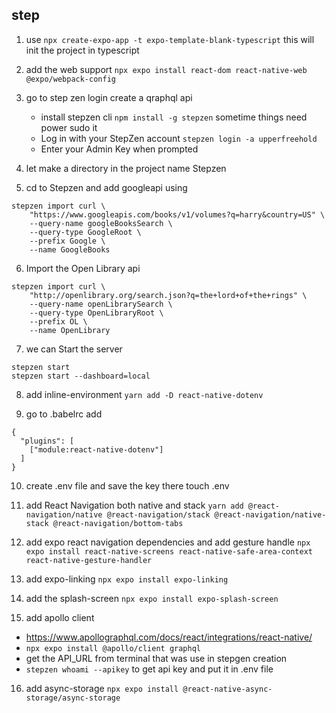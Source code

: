 ## step

1. use `npx create-expo-app -t expo-template-blank-typescript` this will init the project in typescript
2. add the web support `npx expo install react-dom react-native-web @expo/webpack-config`

3. go to step zen login create a qraphql api
   - install stepzen cli `npm install -g stepzen` sometime things need power sudo it
   - Log in with your StepZen account `stepzen login -a upperfreehold`
   - Enter your Admin Key when prompted
4. let make a directory in the project name Stepzen
5. cd to Stepzen and add googleapi using

```
stepzen import curl \
	"https://www.googleapis.com/books/v1/volumes?q=harry&country=US" \
	--query-name googleBooksSearch \
	--query-type GoogleRoot \
	--prefix Google \
	--name GoogleBooks
```

6. Import the Open Library api

```
stepzen import curl \
	"http://openlibrary.org/search.json?q=the+lord+of+the+rings" \
 	--query-name openLibrarySearch \
	--query-type OpenLibraryRoot \
	--prefix OL \
	--name OpenLibrary
```

7. we can Start the server

```
stepzen start
stepzen start --dashboard=local
```

8. add inline-environment `yarn add -D react-native-dotenv`

9. go to .babelrc add

```
{
  "plugins": [
    ["module:react-native-dotenv"]
  ]
}
```

10. create .env file and save the key there touch .env

11. add React Navigation both native and stack `yarn add @react-navigation/native @react-navigation/stack @react-navigation/native-stack @react-navigation/bottom-tabs`

12. add expo react navigation dependencies and add gesture handle `npx expo install react-native-screens react-native-safe-area-context react-native-gesture-handler`

13. add expo-linking `npx expo install expo-linking`

14. add the splash-screen `npx expo install expo-splash-screen`

15. add apollo client

- https://www.apollographql.com/docs/react/integrations/react-native/
- `npx expo install @apollo/client graphql`
- get the API_URL from terminal that was use in stepgen creation
- `stepzen whoami --apikey` to get api key and put it in .env file

16. add async-storage
    `npx expo install @react-native-async-storage/async-storage`
